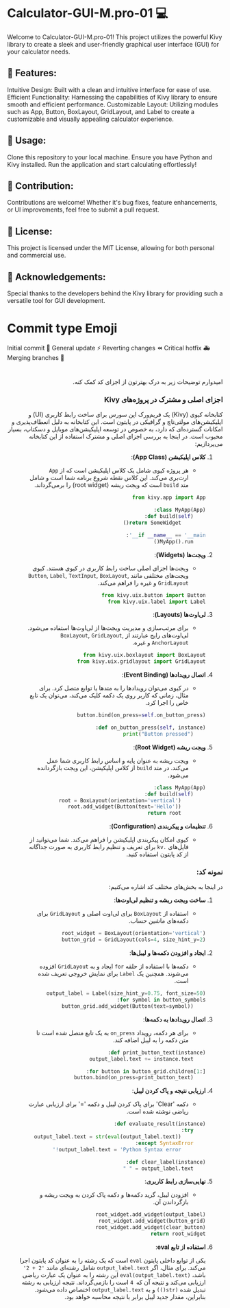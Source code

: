 # Calculator-GUI-M.pro-01 💻
Welcome to Calculator-GUI-M.pro-01! This project utilizes the powerful Kivy library to create a sleek and user-friendly graphical user interface (GUI) for your calculator needs.

## 🌟 Features:
Intuitive Design: Built with a clean and intuitive interface for ease of use.
Efficient Functionality: Harnessing the capabilities of Kivy library to ensure smooth and efficient performance.
Customizable Layout: Utilizing modules such as App, Button, BoxLayout, GridLayout, and Label to create a customizable and visually appealing calculator experience.
## 🚀 Usage:
Clone this repository to your local machine.
Ensure you have Python and Kivy installed.
Run the application and start calculating effortlessly!
## 🤝 Contribution:
Contributions are welcome! Whether it's bug fixes, feature enhancements, or UI improvements, feel free to submit a pull request.

## 📝 License:
This project is licensed under the MIT License, allowing for both personal and commercial use.

## 🙏 Acknowledgements:
Special thanks to the developers behind the Kivy library for providing such a versatile tool for GUI development.

# Commit type Emoji
Initial commit 🎉 General update ⚡ Reverting changes ⏪ Critical hotfix 🚑 Merging branches 🔀
#
<div dir="rtl">

امیدوارم توضیحات زیر به درک بهترتون از اجزای کد کمک کنه.
### اجزای اصلی و مشترک در پروژه‌های Kivy

کتابخانه کیوی (Kivy) یک فریم‌ورک اپن سورس برای ساخت رابط کاربری (UI) و اپلیکیشن‌های مولتی‌تاچ و گرافیکی در پایتون است. این کتابخانه به دلیل انعطاف‌پذیری و امکانات گسترده‌ای که دارد، به خصوص در توسعه اپلیکیشن‌های موبایل و دسکتاپ، بسیار محبوب است. در اینجا به بررسی اجزای اصلی و مشترک استفاده از این کتابخانه می‌پردازیم:

1. **کلاس اپلیکیشن (App Class)**:
    - هر پروژه کیوی شامل یک کلاس اپلیکیشن است که از `App` ارث‌بری می‌کند. این کلاس نقطه شروع برنامه شما است و شامل متد `build` است که ویجت ریشه (root widget) را برمی‌گرداند.
    ```python
    from kivy.app import App

    class MyApp(App):
        def build(self):
            return SomeWidget()

    if __name__ == '__main__':
        MyApp().run()
    ```

2. **ویجت‌ها (Widgets)**:
    - ویجت‌ها اجزای اصلی ساخت رابط کاربری در کیوی هستند. کیوی ویجت‌های مختلفی مانند `Button`, `Label`, `TextInput`, `BoxLayout`, `GridLayout` و غیره را فراهم می‌کند.
    ```python
    from kivy.uix.button import Button
    from kivy.uix.label import Label
    ```

3. **لی‌اوت‌ها (Layouts)**:
    - برای مرتب‌سازی و مدیریت ویجت‌ها از لی‌اوت‌ها استفاده می‌شود. لی‌اوت‌های رایج عبارتند از `BoxLayout`, `GridLayout`, `AnchorLayout` و غیره.
    ```python
    from kivy.uix.boxlayout import BoxLayout
    from kivy.uix.gridlayout import GridLayout
    ```

4. **اتصال رویدادها (Event Binding)**:
    - در کیوی می‌توان رویدادها را به متدها یا توابع متصل کرد. برای مثال، زمانی که کاربر روی یک دکمه کلیک می‌کند، می‌توان یک تابع خاص را اجرا کرد.
    ```python
    button.bind(on_press=self.on_button_press)

    def on_button_press(self, instance):
        print("Button pressed")
    ```

5. **ویجت ریشه (Root Widget)**:
    - ویجت ریشه به عنوان پایه و اساس رابط کاربری شما عمل می‌کند. در متد `build` از کلاس اپلیکیشن، این ویجت بازگردانده می‌شود.
    ```python
    class MyApp(App):
        def build(self):
            root = BoxLayout(orientation='vertical')
            root.add_widget(Button(text='Hello'))
            return root
    ```

6. **تنظیمات و پیکربندی (Configuration)**:
    - کیوی امکان پیکربندی اپلیکیشن را فراهم می‌کند. شما می‌توانید از فایل‌های `.kv` برای تعریف و تنظیم رابط کاربری به صورت جداگانه از کد پایتون استفاده کنید.

### نمونه کد:
در اینجا به بخش‌های مختلف کد اشاره می‌کنیم:

1. **ساخت ویجت ریشه و تنظیم لی‌اوت‌ها**:
    - استفاده از `BoxLayout` برای لی‌اوت اصلی و `GridLayout` برای دکمه‌های ماشین حساب.
    ```python
    root_widget = BoxLayout(orientation='vertical')
    button_grid = GridLayout(cols=4, size_hint_y=2)
    ```

2. **ایجاد و افزودن دکمه‌ها و لیبل‌ها**:
    - دکمه‌ها با استفاده از حلقه `for` ایجاد و به `GridLayout` افزوده می‌شوند. همچنین یک `Label` برای نمایش خروجی تعریف شده است.
    ```python
    output_label = Label(size_hint_y=0.75, font_size=50)
    for symbol in button_symbols:
        button_grid.add_widget(Button(text=symbol))
    ```

3. **اتصال رویدادها به دکمه‌ها**:
    - برای هر دکمه، رویداد `on_press` به یک تابع متصل شده است تا متن دکمه را به لیبل اضافه کند.
    ```python
    def print_button_text(instance):
        output_label.text += instance.text

    for button in button_grid.children[1:]:
        button.bind(on_press=print_button_text)
    ```

4. **ارزیابی نتیجه و پاک کردن لیبل**:
    - دکمه 'Clear' برای پاک کردن لیبل و دکمه '=' برای ارزیابی عبارت ریاضی نوشته شده است.
    ```python
    def evaluate_result(instance):
        try:
            output_label.text = str(eval(output_label.text))
        except SyntaxError:
            output_label.text = 'Python Syntax error!'

    def clear_label(instance):
        output_label.text = " "
    ```

5. **نهایی‌سازی رابط کاربری**:
    - افزودن لیبل، گرید دکمه‌ها و دکمه پاک کردن به ویجت ریشه و بازگرداندن آن.
    ```python
    root_widget.add_widget(output_label)
    root_widget.add_widget(button_grid)
    root_widget.add_widget(clear_button)
    return root_widget
    ```
6. **استفاده از تابع eval**:

    یکی از  توابع داخلی پایتون  `eval` است که یک رشته را به عنوان کد پایتون اجرا می‌کند.
     برای مثال، اگر `output_label.text` شامل رشته‌ای مانند `'2 + 2'` باشد، `eval(output_label.text)` این رشته را به عنوان یک عبارت ریاضی ارزیابی می‌کند و نتیجه آن که` 4` است را بازمی‌گرداند.
    نتیجه ارزیابی به رشته تبدیل شده `(str())` و به `output_label.text` اختصاص داده می‌شود. بنابراین، مقدار جدید لیبل برابر با نتیجه محاسبه خواهد بود.
</div>
